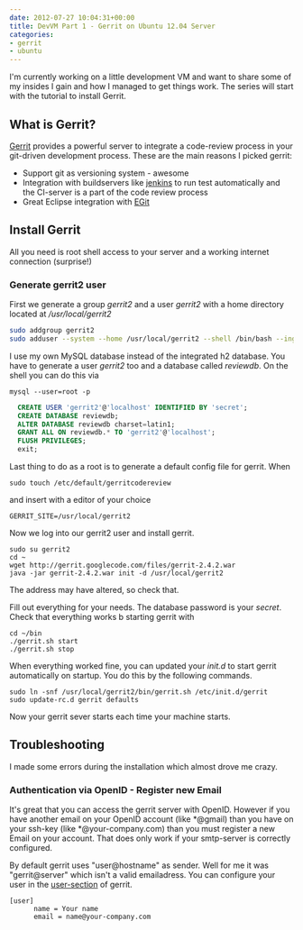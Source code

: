 ```yaml
---
date: 2012-07-27 10:04:31+00:00
title: DevVM Part 1 - Gerrit on Ubuntu 12.04 Server
categories:
- gerrit
- ubuntu
---
```


I'm currently working on a little development VM and want to share some of my insides I gain and how I managed to get things work. The series will start with the tutorial to install Gerrit.


## What is Gerrit?

[Gerrit](https://code.google.com/p/gerrit/) provides a powerful server to integrate a code-review process in your git-driven development process. These are the main reasons I picked gerrit:


  * Support git as versioning system - awesome
  * Integration with buildservers like [jenkins](http://jenkins-ci.org/) to run test automatically and the CI-server is a part of the code review process
  * Great Eclipse integration with [EGit](http://wiki.eclipse.org/EGit/User_Guide#Working_with_Gerrit)

## Install Gerrit

All you need is root shell access to your server and a working internet connection (surprise!)

### Generate gerrit2 user

First we generate a group _gerrit2_ and a user _gerrit2_ with a home directory located at _/usr/local/gerrit2_

```bash
sudo addgroup gerrit2
sudo adduser --system --home /usr/local/gerrit2 --shell /bin/bash --ingroup gerrit2 gerrit2
```

I use my own MySQL database instead of the integrated h2 database. You have to generate a user _gerrit2_ too and a database called _reviewdb_. On the shell you can do this via


```
mysql --user=root -p
```


```sql
  CREATE USER 'gerrit2'@'localhost' IDENTIFIED BY 'secret';
  CREATE DATABASE reviewdb;
  ALTER DATABASE reviewdb charset=latin1;
  GRANT ALL ON reviewdb.* TO 'gerrit2'@'localhost';
  FLUSH PRIVILEGES;
  exit;
```

Last thing to do as a root is to generate a default config file for gerrit. When

```
sudo touch /etc/default/gerritcodereview
```

and insert with a editor of your choice

```
GERRIT_SITE=/usr/local/gerrit2
```

Now we log into our gerrit2 user and install gerrit.

```
sudo su gerrit2
cd ~
wget http://gerrit.googlecode.com/files/gerrit-2.4.2.war
java -jar gerrit-2.4.2.war init -d /usr/local/gerrit2
```

The address may have altered, so check that.

Fill out everything for your needs. The database password is your _secret_. Check that everything works b starting gerrit with

```
cd ~/bin
./gerrit.sh start
./gerrit.sh stop
```

When everything worked fine, you can updated your _init.d_ to start gerrit automatically on startup. You do this by the following commands.

```
sudo ln -snf /usr/local/gerrit2/bin/gerrit.sh /etc/init.d/gerrit
sudo update-rc.d gerrit defaults
```

Now your gerrit sever starts each time your machine starts.


## Troubleshooting


I made some errors during the installation which almost drove me crazy.


### Authentication via OpenID - Register new Email


It's great that you can access the gerrit server with OpenID. However if you have another email on your OpenID account
(like *@gmail) than you have on your ssh-key (like *@your-company.com) than you must register a new Email on your
account. That does only work if your smtp-server is correctly configured.

By default gerrit uses "user@hostname" as sender. Well for me it was "gerrit@server" which isn't a valid emailadress. You can configure your user in the [user-section](http://gerrit.googlecode.com/svn/documentation/2.1/config-gerrit.html#user) of gerrit.

```
[user]
      name = Your name
      email = name@your-company.com
```
